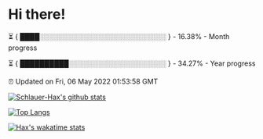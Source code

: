# Hi there!

⏳ { ████░░░░░░░░░░░░░░░░░░░░░░░░░░ } - 16.38% - Month progress

⏳ { ██████████░░░░░░░░░░░░░░░░░░░░ } - 34.27% - Year progress

⏰ Updated on Fri, 06 May 2022 01:53:58 GMT


[![Schlauer-Hax's github stats](https://github-readme-stats.vercel.app/api?username=Schlauer-Hax&show_icons=true&theme=dark&count_private=true)](https://github.com/Schlauer-Hax)


[![Top Langs](https://github-readme-stats.vercel.app/api/top-langs/?username=Schlauer-Hax&layout=compact&theme=dark)](https://github.com/Schlauer-Hax?tab=repositories)


[![Hax's wakatime stats](https://github-readme-stats.vercel.app/api/wakatime?username=Hax&theme=dark)](https://wakatime.com/@Hax)

